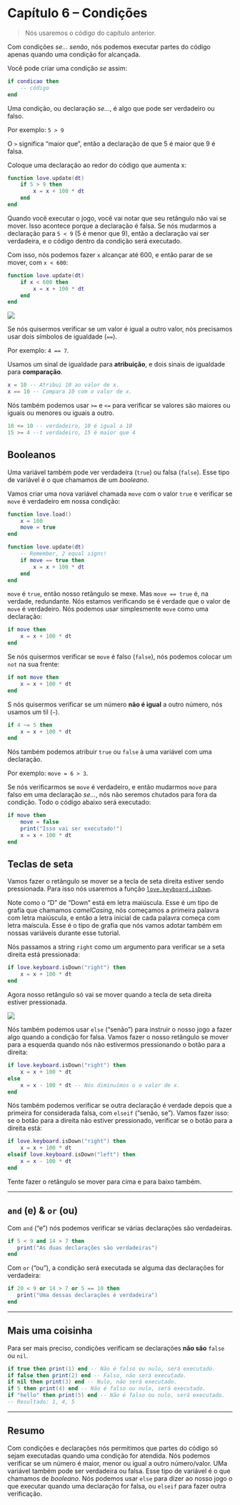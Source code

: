 # Capítulo 6 – Condições

> Nós usaremos o código do capítulo anterior.

Com condições *se… senão*, nós podemos executar partes do código apenas quando uma condição for alcançada.

Você pode criar uma condição *se* assim:

```lua
if condicao then
	-- código
end
```

Uma condição, ou declaração *se…*, é algo que pode ser verdadeiro ou falso.

Por exemplo: `5 > 9`

O `>` significa “maior que”, então a declaração de que 5 é maior que 9 é falsa.

Coloque uma declaração ao redor do código que aumenta x:


```lua
function love.update(dt)
	if 5 > 9 then
		x = x + 100 * dt
	end
end
```

Quando você executar o jogo, você vai notar que seu retângulo não vai se mover. Isso acontece porque a declaração é falsa. Se nós mudarmos a declaração para `5 < 9` (5 é menor que 9), então a declaração vai ser verdadeira, e o código dentro da condição será executado.

Com isso, nós podemos fazer `x` alcançar até 600, e então parar de se mover, com `x < 600`:
```lua
function love.update(dt)
	if x < 600 then
		x = x + 100 * dt
	end
end
```

![](//raw.githubusercontent.com/arthrfrts/como-fazer-love/master/images/book/6/rectangle_stop.gif)

Se nós quisermos verificar se um valor é igual a outro valor, nós precisamos usar dois símbolos de igualdade (`==`).

Por exemplo: `4 == 7`.

Usamos um sinal de igualdade para **atribuição**, e dois sinais de igualdade para **comparação**.

```lua
x = 10 -- Atribui 10 ao valor de x.
x == 10 -- Compara 10 com o valor de x.
```

Nós também podemos usar `>=` e `<=` para verificar se valores são maiores ou iguais ou menores ou iguais a outro.

```lua
10 <= 10 -- verdadeiro, 10 é igual a 10
15 >= 4 --t verdadeiro, 15 é maior que 4
```

## Booleanos

Uma variável também pode ver verdadeira (`true`) ou falsa (`false`). Esse tipo de variável é o que chamamos de um *booleano*.

Vamos criar uma nova variável chamada `move` com o valor `true` e verificar se `move` é verdadeiro em nossa condição:

```lua
function love.load()
	x = 100
	move = true
end

function love.update(dt)
	-- Remember, 2 equal signs!
	if move == true then
		x = x + 100 * dt
	end
end
```

`move` é `true`, então nosso retângulo se mexe. Mas `move == true` é, na verdade, redundante. Nós estamos verificando se é verdade que o valor de `move` é verdadeiro. Nós podemos usar simplesmente `move` como uma declaração:


```lua
if move then
	x = x + 100 * dt
end
```

Se nós quisermos verificar se `move` é falso (`false`), nós podemos colocar um `not` na sua frente:

```lua
if not move then
	x = x + 100 * dt
end
```

S nós quisermos verificar se um número **não é igual** a outro número, nós usamos um til (`~`).

```lua
if 4 ~= 5 then
	x = x + 100 * dt
end
```

Nós também podemos atribuir `true` ou `false` à uma variável com uma declaração.

Por exemplo: `move = 6 > 3`.

Se nós verificarmos se `move` é verdadeiro, e então mudarmos `move` para falso em uma declaração *se…*, nós não seremos chutados para fora da condição. Todo o código abaixo será executado:

```lua
if move then
	move = false
	print("Isso vai ser executado!")
	x = x + 100 * dt
end
```

## Teclas de seta

Vamos fazer o retângulo se mover se a tecla de seta direita estiver sendo pressionada. Para isso nós usaremos a função [`love.keyboard.isDown`](https://www.love2d.org/wiki/love.keyboard.isDown).


Note como o “D” de “Down” está em letra maiúscula. Esse é um tipo de grafia que chamamos *camelCasing*, nós começamos a primeira palavra com letra maiúscula, e então a letra inicial de cada palavra começa com letra maíscula. Esse é o tipo de grafia que nós vamos adotar também em nossas variáveis durante esse tutorial.

Nós passamos a string `right` como um argumento para verificar se a seta direita está pressionada:

```lua
if love.keyboard.isDown("right") then
	x = x + 100 * dt
end
```

Agora nosso retângulo só vai se mover quando a tecla de seta direita estiver pressionada.

![](/images/book/6/rectangle_right.gif)

Nós também podemos usar `else` (“senão”) para instruir o nosso jogo a fazer algo quando a condição for falsa. Vamos fazer o nosso retângulo se mover para a esquerda quando nós não estivermos pressionando o botão para a direita:

```lua
if love.keyboard.isDown("right") then
	x = x + 100 * dt
else
	x = x - 100 * dt -- Nós diminuímos o o valor de x.
end
```

Nós também podemos verificar se outra declaração é verdade depois que a primeira for considerada falsa, com `elseif` (“senão, se”). Vamos fazer isso: se o botão para a direita não estiver pressionado, verificar se o botão para a direita está:

```lua
if love.keyboard.isDown("right") then
	x = x + 100 * dt
elseif love.keyboard.isDown("left") then
	x = x - 100 * dt
end
```

Tente fazer o retângulo se mover para cima e para baixo também.

***

## `and` (e) & `or` (ou)

Com `and` (“e”) nós podemos verificar se várias declarações são verdadeiras.

 ```lua
if 5 < 9 and 14 > 7 then
	print("As duas declarações são verdadeiras")
end
```

Com `or` (“ou”), a condição será executada se alguma das declarações for verdadeira:

 ```lua
if 20 < 9 or 14 > 7 or 5 == 10 then
	print("Uma dessas declarações é verdadeira")
end
```

***

## Mais uma coisinha

Para ser mais preciso, condições verificam se declarações **não são** `false` ou `nil`.

```lua
if true then print(1) end -- Não é falso ou nulo, será executado.
if false then print(2) end -- Falso, não será executado.
if nil then print(3) end -- Nulo, não será executado.
if 5 then print(4) end -- Não é falso ou nulo, será executado.
if "hello" then print(5) end -- Não é falso ou nulo, será executado.
-- Resultado: 1, 4, 5
```

***

## Resumo

Com condições e declarações nós permitimos que partes do código só sejam executadas quando uma condição for atendida. Nós podemos verificar se um número é maior, menor ou igual a outro número/valor. UMa variável também pode ser verdadeira ou falsa. Esse tipo de variável é o que chamamos de *booleano*. Nós podemos usar `else` para dizer ao nosso jogo o que executar quando uma declaração for falsa, ou `elseif` para fazer outra verificação.